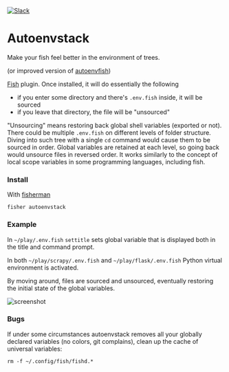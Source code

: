 [slack-link]: https://fisherman-wharf.herokuapp.com
[slack-badge]: https://fisherman-wharf.herokuapp.com/badge.svg

[![Slack][slack-badge]][slack-link]

# Autoenvstack

Make your fish feel better in the environment of trees.

(or improved version of [autoenvfish](https://github.com/idan/autoenvfish))

[Fish](https://github.com/fish-shell/fish-shell) plugin. Once installed, it will do essentially the following

* if you enter some directory and there's `.env.fish` inside, it will be sourced
* if you leave that directory, the file will be "unsourced"

"Unsourcing" means restoring back global shell variables (exported or not). There could be multiple `.env.fish` on different levels of folder structure. Diving into such tree with a single `cd` command would cause them to be sourced in order. Global variables are retained at each level, so going back would unsource files in reversed order. It works similarly to the concept of local scope variables in some programming languages, including fish.

### Install

With [fisherman](https://github.com/fisherman/fisherman)

```
fisher autoenvstack
```

### Example

In `~/play/.env.fish` `settitle` sets global variable that is displayed both in the title and command prompt.

In both `~/play/scrapy/.env.fish` and `~/play/flask/.env.fish` Python virtual environment is activated.

By moving around, files are sourced and unsourced, eventually restoring the initial state of the global variables.

![screenshot](https://raw.githubusercontent.com/fisherman/autoenvstack/doc/example_session.png)

### Bugs

If under some circumstances autoenvstack removes all your globally declared variables (no colors, git complains), clean up the cache of universal variables:

```
rm -f ~/.config/fish/fishd.*
```
